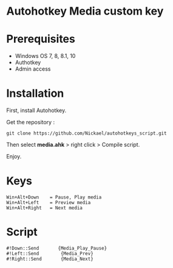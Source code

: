 Autohotkey Media custom key
===

# Prerequisites

- Windows OS 7, 8, 8.1, 10
- Authotkey
- Admin access

# Installation

First, install Autohotkey. 

Get the repository :

```
git clone https://github.com/Nickael/autohotkeys_script.git
```

Then select **media.ahk** > right click > Compile script.

Enjoy.

# Keys

```
Win+Alt+Down    = Pause, Play media
Win+Alt+Left    = Preview media
Win+Alt+Right   = Next media
```

# Script

```
#!Down::Send       {Media_Play_Pause}
#!Left::Send        {Media_Prev}
#!Right::Send       {Media_Next}
```